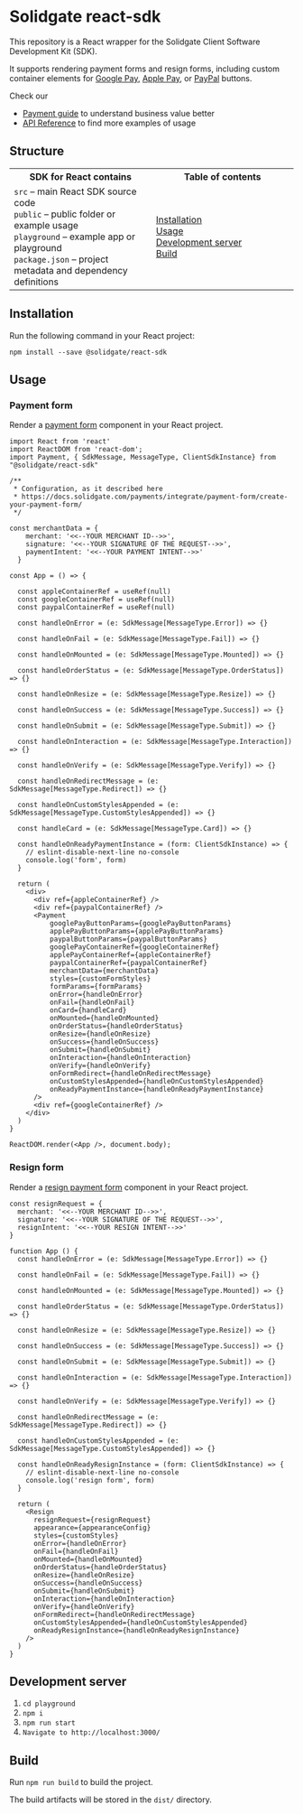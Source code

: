 # Solidgate react-sdk

This repository is a React wrapper for the Solidgate Client Software Development Kit (SDK).

It supports rendering payment forms and resign forms, including custom container elements for <a href="https://docs.solidgate.com/payments/integrate/payment-form/google-pay-button/" target="_blank">Google Pay</a>, <a href="https://docs.solidgate.com/payments/integrate/payment-form/apple-pay-button/" target="_blank">Apple Pay</a>, or <a href="https://docs.solidgate.com/payments/integrate/payment-form/paypal-button/" target="_blank">PayPal</a> buttons.

Check our
* <a href="https://docs.solidgate.com/" target="_blank">Payment guide</a> to understand business value better
* <a href="https://api-docs.solidgate.com/" target="_blank">API Reference</a> to find more examples of usage

## Structure

<table style="width: 100%; background: transparent;">
  <colgroup>
    <col style="width: 50%;">
    <col style="width: 50%;">
  </colgroup>
  <tr>
    <th>SDK for React contains</th>
    <th>Table of contents</th>
  </tr>
  <tr>
    <td>
      <code>src</code> – main React SDK source code<br>
      <code>public</code> – public folder or example usage<br>
      <code>playground</code> – example app or playground<br>
      <code>package.json</code> – project metadata and dependency definitions
    </td>
    <td>
      <a href="https://github.com/solidgate-tech/react-sdk?tab=readme-ov-file#installation">Installation</a><br>
      <a href="https://github.com/solidgate-tech/react-sdk?tab=readme-ov-file#usage">Usage</a><br>
      <a href="https://github.com/solidgate-tech/react-sdk?tab=readme-ov-file#development-server">Development server</a><br>
      <a href="https://github.com/solidgate-tech/react-sdk?tab=readme-ov-file#build">Build</a>
    </td>
  </tr>
</table>

## Installation

Run the following command in your React project:

```
npm install --save @solidgate/react-sdk
```

## Usage

### Payment form

Render a <a href="https://docs.solidgate.com/payments/integrate/payment-form/create-your-payment-form/" target="_blank">payment form</a> component in your React project.

```tsx
import React from 'react'
import ReactDOM from 'react-dom';
import Payment, { SdkMessage, MessageType, ClientSdkInstance} from "@solidgate/react-sdk"

/**
 * Configuration, as it described here
 * https://docs.solidgate.com/payments/integrate/payment-form/create-your-payment-form/
 */

const merchantData = {
    merchant: '<<--YOUR MERCHANT ID-->>',
    signature: '<<--YOUR SIGNATURE OF THE REQUEST-->>',
    paymentIntent: '<<--YOUR PAYMENT INTENT-->>'
  }
  
const App = () => {

  const appleContainerRef = useRef(null)
  const googleContainerRef = useRef(null)
  const paypalContainerRef = useRef(null)

  const handleOnError = (e: SdkMessage[MessageType.Error]) => {}

  const handleOnFail = (e: SdkMessage[MessageType.Fail]) => {}

  const handleOnMounted = (e: SdkMessage[MessageType.Mounted]) => {}

  const handleOrderStatus = (e: SdkMessage[MessageType.OrderStatus]) => {}

  const handleOnResize = (e: SdkMessage[MessageType.Resize]) => {}

  const handleOnSuccess = (e: SdkMessage[MessageType.Success]) => {}

  const handleOnSubmit = (e: SdkMessage[MessageType.Submit]) => {}

  const handleOnInteraction = (e: SdkMessage[MessageType.Interaction]) => {}

  const handleOnVerify = (e: SdkMessage[MessageType.Verify]) => {}

  const handleOnRedirectMessage = (e: SdkMessage[MessageType.Redirect]) => {}

  const handleOnCustomStylesAppended = (e: SdkMessage[MessageType.CustomStylesAppended]) => {}
  
  const handleCard = (e: SdkMessage[MessageType.Card]) => {}
  
  const handleOnReadyPaymentInstance = (form: ClientSdkInstance) => {
    // eslint-disable-next-line no-console
    console.log('form', form)
  }

  return (
    <div>
      <div ref={appleContainerRef} />
      <div ref={paypalContainerRef} />
      <Payment
          googlePayButtonParams={googlePayButtonParams}
          applePayButtonParams={applePayButtonParams}
          paypalButtonParams={paypalButtonParams}
          googlePayContainerRef={googleContainerRef}
          applePayContainerRef={appleContainerRef}
          paypalContainerRef={paypalContainerRef}
          merchantData={merchantData}
          styles={customFormStyles}
          formParams={formParams}
          onError={handleOnError}
          onFail={handleOnFail}
          onCard={handleCard}
          onMounted={handleOnMounted}
          onOrderStatus={handleOrderStatus}
          onResize={handleOnResize}
          onSuccess={handleOnSuccess}
          onSubmit={handleOnSubmit}
          onInteraction={handleOnInteraction}
          onVerify={handleOnVerify}
          onFormRedirect={handleOnRedirectMessage}
          onCustomStylesAppended={handleOnCustomStylesAppended}
          onReadyPaymentInstance={handleOnReadyPaymentInstance}
      />
      <div ref={googleContainerRef} />
    </div>
  )
}
  
ReactDOM.render(<App />, document.body);

```

### Resign form

Render a <a href="https://docs.solidgate.com/payments/integrate/payment-form/resign-payment-form/" target="_blank">resign payment form</a> component in your React project.

```tsx
const resignRequest = {
  merchant: '<<--YOUR MERCHANT ID-->>',
  signature: '<<--YOUR SIGNATURE OF THE REQUEST-->>',
  resignIntent: '<<--YOUR RESIGN INTENT-->>'
}

function App () {
  const handleOnError = (e: SdkMessage[MessageType.Error]) => {}

  const handleOnFail = (e: SdkMessage[MessageType.Fail]) => {}

  const handleOnMounted = (e: SdkMessage[MessageType.Mounted]) => {}

  const handleOrderStatus = (e: SdkMessage[MessageType.OrderStatus]) => {}

  const handleOnResize = (e: SdkMessage[MessageType.Resize]) => {}

  const handleOnSuccess = (e: SdkMessage[MessageType.Success]) => {}

  const handleOnSubmit = (e: SdkMessage[MessageType.Submit]) => {}

  const handleOnInteraction = (e: SdkMessage[MessageType.Interaction]) => {}

  const handleOnVerify = (e: SdkMessage[MessageType.Verify]) => {}

  const handleOnRedirectMessage = (e: SdkMessage[MessageType.Redirect]) => {}

  const handleOnCustomStylesAppended = (e: SdkMessage[MessageType.CustomStylesAppended]) => {}

  const handleOnReadyResignInstance = (form: ClientSdkInstance) => {
    // eslint-disable-next-line no-console
    console.log('resign form', form)
  }

  return (
    <Resign
      resignRequest={resignRequest}
      appearance={appearanceConfig}
      styles={customStyles}
      onError={handleOnError}
      onFail={handleOnFail}
      onMounted={handleOnMounted}
      onOrderStatus={handleOrderStatus}
      onResize={handleOnResize}
      onSuccess={handleOnSuccess}
      onSubmit={handleOnSubmit}
      onInteraction={handleOnInteraction}
      onVerify={handleOnVerify}
      onFormRedirect={handleOnRedirectMessage}
      onCustomStylesAppended={handleOnCustomStylesAppended}
      onReadyResignInstance={handleOnReadyResignInstance}
    />
  )
}
```

## Development server

1. `cd playground`
2. `npm i`
3. `npm run start`
4. `Navigate to http://localhost:3000/`

## Build

Run ``` npm run build ``` to build the project.

The build artifacts will be stored in the `dist/` directory.
